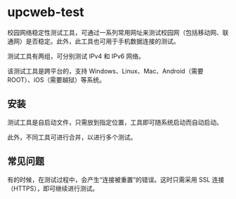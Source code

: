 # upcweb-test

校园网络稳定性测试工具，可通过一系列常用网址来测试校园网（包括移动网、联通网）是否稳定。此外，此工具也可用于手机数据连接的测试。

测试工具有两组，可分别测试 IPv4 和 IPv6 网络。

该测试工具是跨平台的，支持 Windows、Linux、Mac、Android（需要 ROOT）、iOS（需要越狱）等系统。

## 安装

测试工具是自启动文件，只需放到指定位置，工具即可随系统启动而自动启动。

此外，不同工具可进行合并，以进行多个测试。

## 常见问题

有的时候，在测试过程中，会产生“连接被重置”的错误。这时只需采用 SSL 连接（HTTPS），即可继续进行测试。
